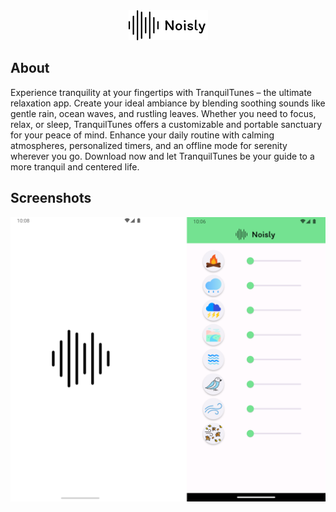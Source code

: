 <div style="text-align:center;">
    <img src="static/logo.png">
</div>

<h2>About</h2>

<p>Experience tranquility at your fingertips with TranquilTunes – the ultimate relaxation app. Create your ideal ambiance by blending soothing sounds like gentle rain, ocean waves, and rustling leaves. Whether you need to focus, relax, or sleep, TranquilTunes offers a customizable and portable sanctuary for your peace of mind. Enhance your daily routine with calming atmospheres, personalized timers, and an offline mode for serenity wherever you go. Download now and let TranquilTunes be your guide to a more tranquil and centered life.</p>

<h2>Screenshots</h2>

<div style="text-align:center;height:500px;">
    <img src="static/screenshot.png">
</div>
